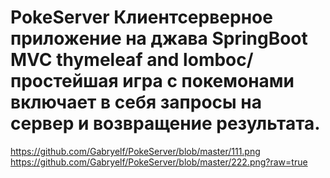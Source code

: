 # PokeServer  Клиентсерверное приложение на джава SpringBoot MVC thymeleaf and lomboc/ простейшая игра с покемонами включает в себя запросы на сервер и возвращение результата.
https://github.com/Gabryelf/PokeServer/blob/master/111.png
https://github.com/Gabryelf/PokeServer/blob/master/222.png?raw=true
